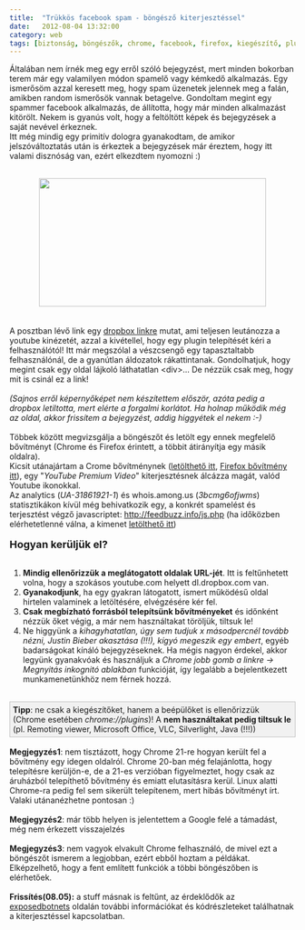 ```yaml
---
title:  "Trükkös facebook spam - böngésző kiterjesztéssel"
date:   2012-08-04 13:32:00
category: web
tags: [biztonság, böngészők, chrome, facebook, firefox, kiegészítő, plugin, spam]
---
```


Általában nem írnék meg egy erről szóló bejegyzést, mert minden bokorban terem már egy valamilyen módon spamelő vagy kémkedő alkalmazás. Egy ismerősöm azzal keresett meg, hogy spam üzenetek jelennek meg a falán, amikben random ismerősök vannak betagelve. Gondoltam megint egy spammer facebook alkalmazás, de állította, hogy már minden alkalmazást kitörölt. Nekem is gyanús volt, hogy a feltöltött képek és bejegyzések a saját nevével érkeznek.<br />
Itt még mindig egy primitív dologra gyanakodtam, de amikor jelszóváltoztatás után is érkeztek a bejegyzések már éreztem, hogy itt valami disznóság van, ezért elkezdtem nyomozni :)<br />
<br />
<div class="separator" style="clear: both; text-align: center;">
<a href="http://2.bp.blogspot.com/-Ezv64iwj32E/UB0DnUmiF5I/AAAAAAAADv4/mc67Max44yM/s1600/fb-post.png" imageanchor="1" style="margin-left: 1em; margin-right: 1em;"><img border="0" height="226" src="http://2.bp.blogspot.com/-Ezv64iwj32E/UB0DnUmiF5I/AAAAAAAADv4/mc67Max44yM/s400/fb-post.png" width="400" /></a></div>
<br />
<br />
A posztban lévő link egy <a href="http://dl.dropbox.com/u/95861912/help.html">dropbox linkre</a> mutat, ami teljesen leutánozza a youtube kinézetét, azzal a kivétellel, hogy egy plugin telepítését kéri a felhasználótól! Itt már megszólal a vészcsengő egy tapasztaltabb felhasználónál, de a gyanútlan áldozatok rákattintanak. Gondolhatjuk, hogy megint csak egy oldal lájkoló láthatatlan &lt;div&gt;... De nézzük csak meg, hogy mit is csinál ez a link!<br />
<br />
<i>(Sajnos erről képernyőképet nem készítettem először, azóta pedig a dropbox letiltotta, mert elérte a forgalmi korlátot. Ha holnap működik még az oldal, akkor frissítem a bejegyzést, addig higgyétek el nekem :-)</i><br />
<br />
Többek között megvizsgálja a böngészőt és letölt egy ennek megfelelő bővítményt (Chrome és Firefox érintett, a többit átirányítja egy másik oldalra).<br />
Kicsit utánajártam a Crome bővítménynek (<a href="http://dl.dropbox.com/u/3092188/blog/2012.08/youtube.crx.deleteThis">letölthető itt</a>, <a href="http://dl.dropbox.com/u/3092188/blog/2012.08/plugin.xpi.deleteThis">Firefox bővítmény itt</a>), egy "<i>YouTube Premium Video</i>" kiterjesztésnek álcázza magát, valód Youtube ikonokkal.<br />
Az analytics (<i>UA-31861921-1</i>) és whois.among.us (<i>3bcmg6ofjwms</i>) statisztikákon kívül még behivatkozik egy, a konkrét spamelést és terjesztést végző javascriptet:&nbsp;<a href="http://feedbuzz.info/js.php">http://feedbuzz.info/js.php</a> (ha időközben elérhetetlenné válna, a kimenet <a href="http://dl.dropbox.com/u/3092188/blog/2012.08/js.php.html">letölthető itt</a>)<br />
<br />
<b><span style="font-size: large;">Hogyan kerüljük el?</span></b><br />
<br />
<ol>
<li><b>Mindig ellenőrizzük a meglátogatott oldalak URL-jét</b>. Itt is feltűnhetett volna, hogy a szokásos youtube.com helyett dl.dropbox.com van.</li>
<li><b>Gyanakodjunk</b>, ha egy gyakran látogatott, ismert működésű oldal hirtelen valaminek a letöltésére, elvégzésére kér fel.</li>
<li><b>Csak megbízható forrásból telepítsünk bővítményeket</b> és időnként nézzük őket végig, a már nem használtakat töröljük, tiltsuk le!</li>
<li>Ne higgyünk a <i>kihagyhatatlan, úgy sem tudjuk x másodpercnél tovább nézni, Justin Bieber akasztása (!!!), kígyó megeszik egy embert</i>, egyéb badarságokat kínáló bejegyzéseknek. Ha mégis nagyon érdekel, akkor legyünk gyanakvóak és használjuk a <i>Chrome jobb gomb a linkre -&gt; Megnyitás inkognitó ablakban </i>funkcióját, így legalább a bejelentkezett munkamenetünkhöz nem férnek hozzá.</li>
</ol>
<br />
<div style="background-color: #f1f1f1; border: 1px solid silver; padding: 5px;">
<b>Tipp</b>: ne csak a kiegészítőket, hanem a beépülőket is ellenőrizzük (Chrome esetében <i>chrome://plugins</i>)! A <b>nem használtakat pedig tiltsuk le</b> (pl. Remoting viewer, Microsoft Office, VLC, Silverlight, Java (!!!))</div>
<br />
<b>Megjegyzés1</b>: nem tisztázott, hogy Chrome 21-re hogyan került fel a bővítmény egy idegen oldalról. Chrome 20-ban még felajánlotta, hogy telepítésre kerüljön-e, de a 21-es verzióban figyelmeztet, hogy csak az áruházból telepíthető bővítmény és emiatt elutasításra kerül. Linux alatti Chrome-ra pedig fel sem sikerült telepítenem, mert hibás bővítményt írt. Valaki utánanézhetne pontosan :)<br />
<br />
<b>Megjegyzés2</b>: már több helyen is jelentettem a Google felé a támadást, még nem érkezett visszajelzés<br />
<br />
<b>Megjegyzés3</b>: nem vagyok elvakult Chrome felhasználó, de mivel ezt a böngészőt ismerem a legjobban, ezért ebből hoztam a példákat. Elképzelhető, hogy a fent említett funkciók a többi böngészőben is elérhetőek.<br />
<br />
<b>Frissítés(08.05):</b>&nbsp;a stuff másnak is feltűnt, az érdeklődők az <a href="http://www.exposedbotnets.com/2012/08/feedbuzzinfo-malicious-browser.html">exposedbotnets</a>&nbsp;oldalán további információkat és kódrészleteket találhatnak a kiterjesztéssel kapcsolatban.
